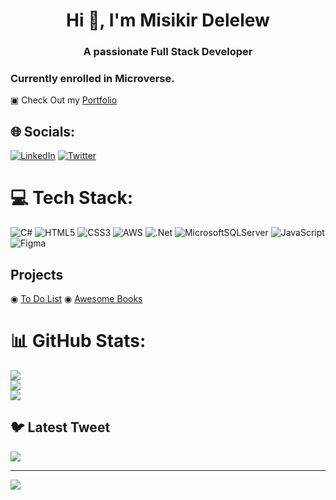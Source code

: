 <h1 align="center">Hi 👋, I'm Misikir Delelew</h1>
<h3 align="center">A passionate Full Stack Developer</h3>
<h3>Currently enrolled in Microverse.</h3>
▣ Check Out my <a href="https://shubhambhoyar077.github.io/portfolio/">Portfolio</a>


## 🌐 Socials:
[![LinkedIn](https://img.shields.io/badge/LinkedIn-%230077B5.svg?logo=linkedin&logoColor=white)](https://linkedin.com/in/https://linkedin.com/in/https://www.linkedin.com/in/misikir-delelew-114a5946) [![Twitter](https://img.shields.io/badge/Twitter-%231DA1F2.svg?logo=Twitter&logoColor=white)](https://twitter.com/https://twitter.com/https://twitter.com/misikirdelelew) 

# 💻 Tech Stack:
![C#](https://img.shields.io/badge/c%23-%23239120.svg?style=for-the-badge&logo=c-sharp&logoColor=white) ![HTML5](https://img.shields.io/badge/html5-%23E34F26.svg?style=for-the-badge&logo=html5&logoColor=white) ![CSS3](https://img.shields.io/badge/css3-%231572B6.svg?style=for-the-badge&logo=css3&logoColor=white) ![AWS](https://img.shields.io/badge/AWS-%23FF9900.svg?style=for-the-badge&logo=amazon-aws&logoColor=white) ![.Net](https://img.shields.io/badge/.NET-5C2D91?style=for-the-badge&logo=.net&logoColor=white) ![MicrosoftSQLServer](https://img.shields.io/badge/Microsoft%20SQL%20Sever-CC2927?style=for-the-badge&logo=microsoft%20sql%20server&logoColor=white) ![JavaScript](https://img.shields.io/badge/javascript-%23323330.svg?style=for-the-badge&logo=javascript&logoColor=%23F7DF1E) 	![Figma](https://img.shields.io/badge/figma-%23F24E1E.svg?style=for-the-badge&logo=figma&logoColor=white)
## Projects

  ◉ <a href="https://misikirdelelew.github.io/to-do-list/dist/">To Do List</a>
  ◉ <a href="https://misikirdelelew.github.io/awesome-book/">Awesome Books</a>


# 📊 GitHub Stats:
![](https://github-readme-stats.vercel.app/api?username=misikirdelelew&theme=dark&hide_border=false&include_all_commits=false&count_private=false)<br/>
![](https://github-readme-streak-stats.herokuapp.com/?user=misikirdelelew&theme=dark&hide_border=false)<br/>
![](https://github-readme-stats.vercel.app/api/top-langs/?username=misikirdelelew&theme=dark&hide_border=false&include_all_commits=false&count_private=false&layout=compact)

## 🐦 Latest Tweet
[![](https://gtce.itsvg.in/api?username=https://twitter.com/https://twitter.com/misikirdelelew)](https://github.com/VishwaGauravIn/github-twitter-card-embed)

---
[![](https://visitcount.itsvg.in/api?id=misikirdelelew&icon=0&color=0)](https://visitcount.itsvg.in)

<!-- Proudly created with GPRM ( https://gprm.itsvg.in ) -->
